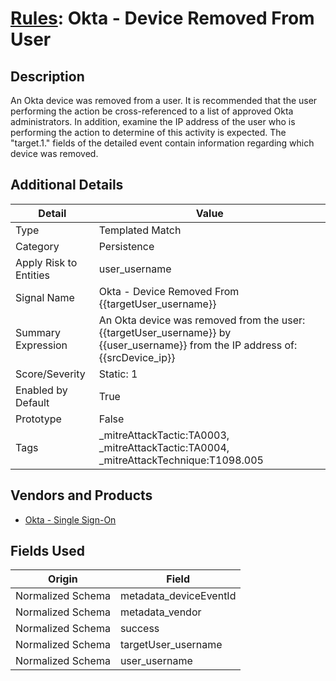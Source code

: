 # [Rules](README.md): Okta - Device Removed From User

## Description
An Okta device was removed from a user. It is recommended that the user performing the action be cross-referenced to a list of approved Okta administrators. In addition, examine the IP address of the user who is performing the action to determine of this activity is expected. The "target.1." fields of the detailed event contain information regarding which device was removed.

## Additional Details
|Detail|Value|
|----|----|
|Type|Templated Match|
|Category|Persistence|
|Apply Risk to Entities|user_username|
|Signal Name|Okta - Device Removed From {{targetUser_username}}|
|Summary Expression|An Okta device was removed from the user: {{targetUser_username}} by {{user_username}} from the IP address of: {{srcDevice_ip}}|
|Score/Severity|Static: 1|
|Enabled by Default|True|
|Prototype|False|
|Tags|_mitreAttackTactic:TA0003, _mitreAttackTactic:TA0004, _mitreAttackTechnique:T1098.005|
## Vendors and Products
- [Okta - Single Sign-On](../products/51278354-d6b5-4c8e-a8fd-8197df334e67.md)


## Fields Used

|Origin|Field|
|----|----|
|Normalized Schema|metadata_deviceEventId|
|Normalized Schema|metadata_vendor|
|Normalized Schema|success|
|Normalized Schema|targetUser_username|
|Normalized Schema|user_username|


